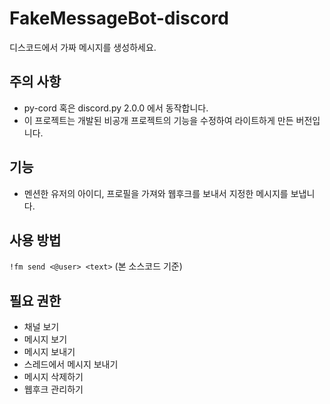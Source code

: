 # FakeMessageBot-discord
디스코드에서 가짜 메시지를 생성하세요.
## 주의 사항
- py-cord 혹은 discord.py 2.0.0 에서 동작합니다.
- 이 프로젝트는 개발된 비공개 프로젝트의 기능을 수정하여 라이트하게 만든 버전입니다.
## 기능
- 멘션한 유저의 아이디, 프로필을 가져와 웹후크를 보내서 지정한 메시지를 보냅니다.
## 사용 방법
```!fm send <@user> <text>``` (본 소스코드 기준)
## 필요 권한
- 채널 보기
- 메시지 보기
- 메시지 보내기
- 스레드에서 메시지 보내기
- 메시지 삭제하기
- 웹후크 관리하기
